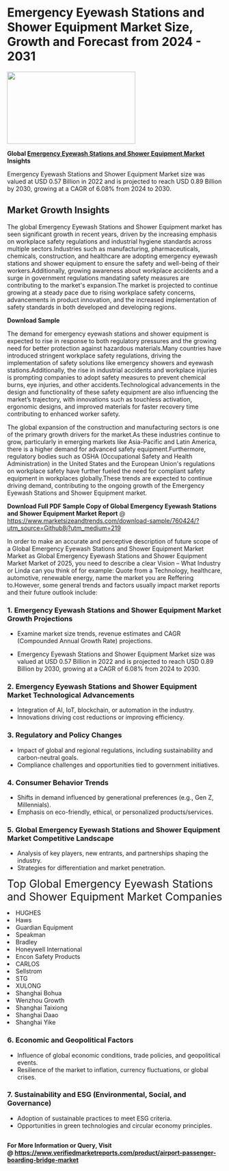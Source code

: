 <H1>Emergency Eyewash Stations and Shower Equipment Market Size, Growth and Forecast from 2024 - 2031</H1><img class="aligncenter size-medium wp-image-584254" src="https://thirdeyenews.in/wp-content/uploads/2024/09/Global-Market-Research-300x168.jpeg" alt="" width="300" height="168" /><p><strong>Global&nbsp;<a href="https://www.marketsizeandtrends.com/download-sample/760424/?utm_source=Github8j?utm_medium=219">Emergency Eyewash Stations and Shower Equipment Market</a> Insights</strong></p><p>Emergency Eyewash Stations and Shower Equipment Market size was valued at USD 0.57 Billion in 2022 and is projected to reach USD 0.89 Billion by 2030, growing at a CAGR of 6.08% from 2024 to 2030.</p><p><h2>Market Growth Insights</h2> <p>The global Emergency Eyewash Stations and Shower Equipment market has seen significant growth in recent years, driven by the increasing emphasis on workplace safety regulations and industrial hygiene standards across multiple sectors.Industries such as manufacturing, pharmaceuticals, chemicals, construction, and healthcare are adopting emergency eyewash stations and shower equipment to ensure the safety and well-being of their workers.Additionally, growing awareness about workplace accidents and a surge in government regulations mandating safety measures are contributing to the market's expansion.The market is projected to continue growing at a steady pace due to rising workplace safety concerns, advancements in product innovation, and the increased implementation of safety standards in both developed and developing regions.</p> <p><strong>Download Sample</strong></p> <p>The demand for emergency eyewash stations and shower equipment is expected to rise in response to both regulatory pressures and the growing need for better protection against hazardous materials.Many countries have introduced stringent workplace safety regulations, driving the implementation of safety solutions like emergency showers and eyewash stations.Additionally, the rise in industrial accidents and workplace injuries is prompting companies to adopt safety measures to prevent chemical burns, eye injuries, and other accidents.Technological advancements in the design and functionality of these safety equipment are also influencing the market’s trajectory, with innovations such as touchless activation, ergonomic designs, and improved materials for faster recovery time contributing to enhanced worker safety.</p> <p>The global expansion of the construction and manufacturing sectors is one of the primary growth drivers for the market.As these industries continue to grow, particularly in emerging markets like Asia-Pacific and Latin America, there is a higher demand for advanced safety equipment.Furthermore, regulatory bodies such as OSHA (Occupational Safety and Health Administration) in the United States and the European Union's regulations on workplace safety have further fueled the need for compliant safety equipment in workplaces globally.These trends are expected to continue driving demand, contributing to the ongoing growth of the Emergency Eyewash Stations and Shower Equipment market.</p> <p><span class=""><strong>Download Full PDF Sample Copy of Global Emergency Eyewash Stations and Shower Equipment Market Report</strong> @ <a href="https://www.marketsizeandtrends.com/download-sample/760424/?utm_source=Github8j?utm_medium=219" target="_blank">https://www.marketsizeandtrends.com/download-sample/760424/?utm_source=Github8j?utm_medium=219</a></span></p><p>In order to make an accurate and perceptive description of future scope of a Global&nbsp;Emergency Eyewash Stations and Shower Equipment Market Market as Global&nbsp;Emergency Eyewash Stations and Shower Equipment Market Market of 2025, you need to describe a clear Vision &ndash; What Industry or Linda can you think of for example: Quote from a Technology, healthcare, automotive, renewable energy, name the market you are Reffering to.However, some general trends and factors usually impact market reports and their future outlook include:</p><h3>1.&nbsp;<strong>Emergency Eyewash Stations and Shower Equipment Market Growth Projections</strong></h3><ul><li>Examine market size trends, revenue estimates and CAGR (Compounded Annual Growth Rate) projections.</li><li><p>Emergency Eyewash Stations and Shower Equipment Market size was valued at USD 0.57 Billion in 2022 and is projected to reach USD 0.89 Billion by 2030, growing at a CAGR of 6.08% from 2024 to 2030.</p></li></ul><h3>2.&nbsp;<strong>Emergency Eyewash Stations and Shower Equipment Market Technological Advancements</strong></h3><ul><li>Integration of AI, IoT, blockchain, or automation in the industry.</li><li>Innovations driving cost reductions or improving efficiency.</li></ul><h3>3.&nbsp;<strong>Regulatory and Policy Changes</strong></h3><ul><li>Impact of global and regional regulations, including sustainability and carbon-neutral goals.</li><li>Compliance challenges and opportunities tied to government initiatives.</li></ul><h3>4.&nbsp;<strong>Consumer Behavior Trends</strong></h3><ul><li>Shifts in demand influenced by generational preferences (e.g., Gen Z, Millennials).</li><li>Emphasis on eco-friendly, ethical, or personalized products/services.</li></ul><h3>5.&nbsp;<strong>Global Emergency Eyewash Stations and Shower Equipment Market Competitive Landscape</strong></h3><ul><li>Analysis of key players, new entrants, and partnerships shaping the industry.</li><li>Strategies for differentiation and market penetration.</li></ul><p data-pm-slice="1 1 []"><span style="color: inherit; font-family: inherit; font-size: 25px;">Top Global Emergency Eyewash Stations and Shower Equipment Market Companies</span></p><div class="" data-test-id=""><p><li>HUGHES</li><li> Haws</li><li> Guardian Equipment</li><li> Speakman</li><li> Bradley</li><li> Honeywell International</li><li> Encon Safety Products</li><li> CARLOS</li><li> Sellstrom</li><li> STG</li><li> XULONG</li><li> Shanghai Bohua</li><li> Wenzhou Growth</li><li> Shanghai Taixiong</li><li> Shanghai Daao</li><li> Shanghai Yike</li></p></div><h3>6.&nbsp;<strong>Economic and Geopolitical Factors</strong></h3><ul><li>Influence of global economic conditions, trade policies, and geopolitical events.</li><li>Resilience of the market to inflation, currency fluctuations, or global crises.</li></ul><h3>7.&nbsp;<strong>Sustainability and ESG (Environmental, Social, and Governance)</strong></h3><ul><li>Adoption of sustainable practices to meet ESG criteria.</li><li>Opportunities in green technologies and circular economy principles.</li></ul><h2><strong style="font-size: 14px;">For More Information or Query, Visit @&nbsp;</strong><a style="background-color: #ffffff; font-size: 14px;" href="https://www.marketsizeandtrends.com/report/emergency-eyewash-stations-and-shower-equipment-market/" target="_blank">https://www.verifiedmarketreports.com/product/airport-passenger-boarding-bridge-market</a></h2>